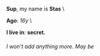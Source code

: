 **Sup**, my name is **Stas** \

**Ago**: *16y* \

**I live in**: **secret.**


###### I won't add anything more. May be
